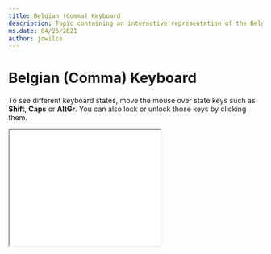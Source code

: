 ```yaml
--- 
title: Belgian (Comma) Keyboard 
description: Topic containing an interactive representation of the Belgian (Comma) Keyboard 
ms.date: 04/26/2021 
author: jowilco 
--- 
```

 
# Belgian (Comma) Keyboard 
 
To see different keyboard states, move the mouse over state keys such as **Shift**, **Caps** or **AltGr**. You can also lock or unlock those keys by clicking them. 
 
<iframe src="kbdbene.html" height="230"></iframe> 
